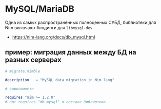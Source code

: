 # MySQL/MariaDB

Одна из самых распространённых полноценных СУБД, библиотеки для Nim включают биндинги для `libmysql-dev`

* https://nim-lang.org/docs/db_mysql.html

## пример: миграция данных между БД на разных серверах

```nim
# migrate.nimble

description   = "MySQL data migration in Nim lang"

# зависимости

requires "nim >= 1.2.0"
# not requires "db_mysql" в составе библиотеки

```
